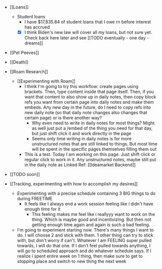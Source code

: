   * [[Loans]]
    * Student loans
      * I have $17,835.84 of student loans that I owe rn before interest has accrued
      * [x] I think Biden's new law will cover all my loans, but not sure yet. Check back here later and see [[TODO eventually - one day - dreams]]
  * [[Pet Peeves]]
  * [[Death]]
  * [[Roam Research]]
    * [[Experimenting with Roam]]
      * I think I'm going to try this workflow: create pages using brackets. Then, type content inside that page itself. Then, if you want that content to also show up in daily notes, then copy block refs you want from certain page into daily notes and make them embeds. Any new day in the future, do I need to copy refs into new daily note (so that daily note changes also changes that certain page) or is there another way?
        * Why even need to write in daily notes for most things? Might as well just put a /embed of the thing you need for that day, but just shift click it and work directly in the page
        * Seems only time writing in daily notes is for more unstructured notes that are still linked to things. But most time will be spent in the specific pages themselves filling them out
      * This is a test. Today I am working on this page. Just shift click or regular click to work in it. Any unstructured notes, maybe still put in the daily note as Linked Ref: [[Ideamarket Backend]]

  * [[TODO soon]]
  * [[Tracking, experimenting with how to accomplish my desires]]
    * Experimenting with a precise schedule containing 3 BIG things to do during FREETIME
      * It feels like I always end a work session feeling like i didn't have enough time for it
        * This feeling makes me feel like i reallyyy want to work on the thing. Which is maybe good and incentivizing. But then not getting enough time again and again is such a bad feeling.
    * I'm going to experiment starting now. There's many things I want to do. I will choose 2 and stick with them. 1 other thing can try to stick with, but don't worry if can't. Whatever I am FEELING super pulled towards, I will do that one. If I don't feel pulled towards anything, I will go to scheduled approach and do whatever schedule says. If I realize i spent entire week on 1 thing, then make sure to get to stopping place and switch to new thing the next week